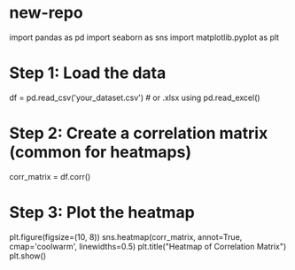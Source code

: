 # new-repo
import pandas as pd
import seaborn as sns
import matplotlib.pyplot as plt

# Step 1: Load the data
df = pd.read_csv('your_dataset.csv')  # or .xlsx using pd.read_excel()

# Step 2: Create a correlation matrix (common for heatmaps)
corr_matrix = df.corr()

# Step 3: Plot the heatmap
plt.figure(figsize=(10, 8))
sns.heatmap(corr_matrix, annot=True, cmap='coolwarm', linewidths=0.5)
plt.title("Heatmap of Correlation Matrix")
plt.show()
